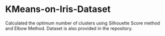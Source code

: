 # KMeans-on-Iris-Dataset
Calculated the optimum number of clusters using Silhouette Score method and Elbow Method.
Dataset is also provided in the repository.
